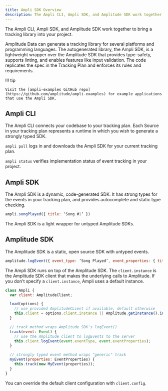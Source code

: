 ```yaml
---
title: Ampli SDK Overview
description: The Ampli CLI, Ampli SDK, and Amplitude SDK work together to bring a tracking library into your project.
---
```


The Ampli CLI, Ampli SDK, and Amplitude SDK work together to bring a tracking library into your project.

Amplitude Data can generate a tracking library for several platforms and programming languages. The autogenerated
library, the Ampli SDK, is a lightweight wrapper over the Amplitude SDK that provides type-safety, supports linting,
and enables features like input validation. The code replicates the spec in the Tracking Plan and enforces its rules
and requirements.

!!! tip

    Visit the [ampli-examples GitHub repo](https://github.com/amplitude/ampli-examples) for example applications
    that use the Ampli SDK.

## Ampli CLI

The Ampli CLI connects your codebase to your tracking plan. Each Source in your tracking plan represents a runtime
in which you wish to generate a strongly typed SDK.

`ampli pull` logs in and downloads the Ampli SDK for your current tracking plan.

`ampli status` verifies implementation status of event tracking in your project.

## Ampli SDK

The Ampli SDK is a dynamic, code-generated SDK. It has strong types for the events in your tracking plan, and
provides autocomplete and static type checking.

 ```js
 ampli.songPlayed({ title: ‘Song #1’ })
 ```

 The Ampli SDK is a light wrapper for untyped Amplitude SDKs.

## Amplitude SDK

The Amplitude SDK is a static, open source SDK with untyped events.

 ```js
 amplitude.logEvent({ event_type: ‘Song Played’, event_properties: { title: ‘Song #1’ }})
 ```

The Ampli SDK runs on top of the Amplitude SDK.
 The `client.instance` is the Amplitude SDK client that makes the underlying calls to Amplitude. If you don't specify a `client.instance`, Ampli uses a default instance.

```js
class Ampli {
  var client: AmplitudeClient;

  load(options) {
    // use provided AmplitudeCLient if available, default otherwise
    this.client = options.client.instance || Amplitude.getInstance().init(...);
  }

  // track method wraps Amplitude SDK's logEvent()
  track(event: Event) {
    // use the Amplitude client to logEvents to the server
    this.client.logEvent(event.eventType, event.eventProperties);
  }

  // strongly typed event method wraps "generic" track
  myEvent(properties: EventProperties) {
    this.track(new MyEvent(properties));
  }
}
```

You can override the default client configuration with `client.config`.
